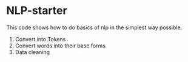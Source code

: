 # NLP-starter
This code shows how to do basics of nlp in the simplest way possible.

1. Convert into Tokens 
2. Convert words into their base forms 
3. Data cleaning 
